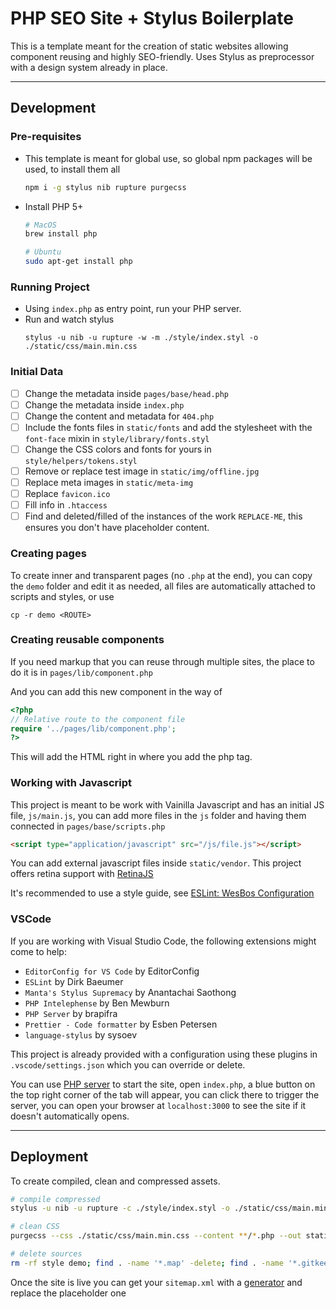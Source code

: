 # PHP SEO Site + Stylus Boilerplate

This is a template meant for the creation of static websites allowing component reusing and highly SEO-friendly. Uses Stylus as preprocessor with a design system already in place.

---

## Development

### Pre-requisites

-   This template is meant for global use, so global npm packages will be used, to install them all
    ```sh
    npm i -g stylus nib rupture purgecss
    ```
-   Install PHP 5+

    ```sh
    # MacOS
    brew install php

    # Ubuntu
    sudo apt-get install php
    ```

### Running Project

-   Using `index.php` as entry point, run your PHP server.
-   Run and watch stylus
    ```
    stylus -u nib -u rupture -w -m ./style/index.styl -o ./static/css/main.min.css
    ```

### Initial Data

-   [ ] Change the metadata inside `pages/base/head.php`
-   [ ] Change the metadata inside `index.php`
-   [ ] Change the content and metadata for `404.php`
-   [ ] Include the fonts files in `static/fonts` and add the stylesheet with the `font-face` mixin in `style/library/fonts.styl`
-   [ ] Change the CSS colors and fonts for yours in `style/helpers/tokens.styl`
-   [ ] Remove or replace test image in `static/img/offline.jpg`
-   [ ] Replace meta images in `static/meta-img`
-   [ ] Replace `favicon.ico`
-   [ ] Fill info in `.htaccess`
-   [ ] Find and deleted/filled of the instances of the work `REPLACE-ME`, this ensures you don't have placeholder content.

### Creating pages

To create inner and transparent pages (no `.php` at the end), you can copy the `demo` folder and edit it as needed, all files are automatically attached to scripts and styles, or use

```
cp -r demo <ROUTE>
```

### Creating reusable components

If you need markup that you can reuse through multiple sites, the place to do it is in `pages/lib/component.php`

And you can add this new component in the way of

```php
<?php
// Relative route to the component file
require '../pages/lib/component.php';
?>
```

This will add the HTML right in where you add the php tag.

### Working with Javascript

This project is meant to be work with Vainilla Javascript and has an initial JS file, `js/main.js`, you can add more files in the `js` folder and having them connected in `pages/base/scripts.php`

```html
<script type="application/javascript" src="/js/file.js"></script>
```

You can add external javascript files inside `static/vendor`. This project offers retina support with [RetinaJS](http://imulus.github.io/retinajs/)

It's recommended to use a style guide, see [ESLint: WesBos Configuration](https://github.com/wesbos/eslint-config-wesbos)

### VSCode

If you are working with Visual Studio Code, the following extensions might come to help:

-   `EditorConfig for VS Code` by EditorConfig
-   `ESLint` by Dirk Baeumer
-   `Manta's Stylus Supremacy` by Anantachai Saothong
-   `PHP Intelephense` by Ben Mewburn
-   `PHP Server` by brapifra
-   `Prettier - Code formatter` by Esben Petersen
-   `language-stylus` by sysoev

This project is already provided with a configuration using these plugins in `.vscode/settings.json` which you can override or delete.

You can use [PHP server](https://marketplace.visualstudio.com/items?itemName=brapifra.phpserver) to start the site, open `index.php`, a blue button on the top right corner of the tab will appear, you can click there to trigger the server, you can open your browser at `localhost:3000` to see the site if it doesn't automatically opens.

---

## Deployment

To create compiled, clean and compressed assets.

```sh
# compile compressed
stylus -u nib -u rupture -c ./style/index.styl -o ./static/css/main.min.css

# clean CSS
purgecss --css ./static/css/main.min.css --content **/*.php --out static/css

# delete sources
rm -rf style demo; find . -name '*.map' -delete; find . -name '*.gitkeep' -delete; rm .editorconfig .prettierignore .prettierrc
```

Once the site is live you can get your `sitemap.xml` with a [generator](https://www.xml-sitemaps.com/) and replace the placeholder one
